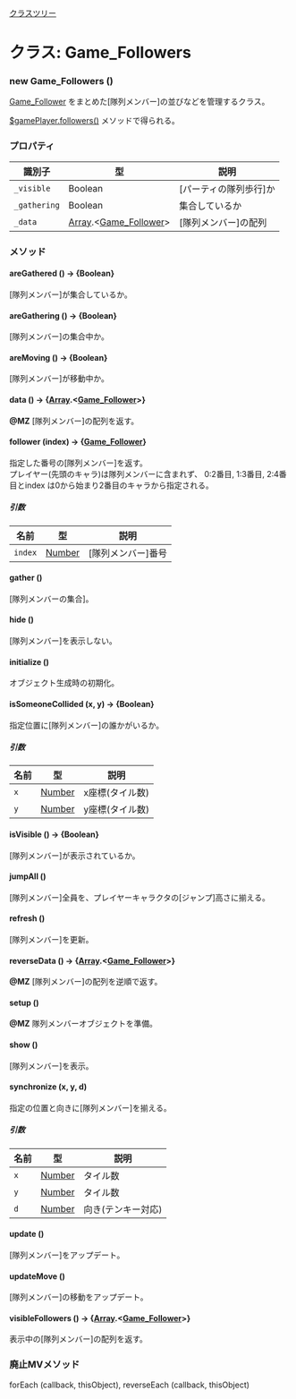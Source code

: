[クラスツリー](index.md)

# クラス: Game_Followers

### new Game_Followers ()
[Game_Follower](Game_Follower.md) をまとめた[隊列メンバー]の並びなどを管理するクラス。

 [$gamePlayer.followers()](Game_Player.md#followers---game_followers) メソッドで得られる。


### プロパティ

| 識別子 | 型 | 説明 |
| --- | --- | --- |
| `_visible` | Boolean | [パーティの隊列歩行]か |
| `_gathering` | Boolean | 集合しているか |
| `_data` | [Array](Array.md).&lt;[Game_Follower](Game_Follower.md)&gt; | [隊列メンバー]の配列 |


### メソッド

#### areGathered () → {Boolean}
[隊列メンバー]が集合しているか。


#### areGathering () → {Boolean}
[隊列メンバー]の集合中か。


#### areMoving () → {Boolean}
[隊列メンバー]が移動中か。


#### data () → {[Array](Array.md).&lt;[Game_Follower](Game_Follower.md)&gt;}
**@MZ** [隊列メンバー]の配列を返す。


#### follower (index) → {[Game_Follower](Game_Follower.md)}
指定した番号の[隊列メンバー]を返す。<br />
プレイヤー(先頭のキャラ)は隊列メンバーに含まれず、 0:2番目, 1:3番目, 2:4番目とindex は0から始まり2番目のキャラから指定される。

##### 引数

| 名前 | 型 | 説明 |
| --- | --- | --- |
| `index` | [Number](Number.md) | [隊列メンバー]番号 |


#### gather ()
[隊列メンバーの集合]。


#### hide ()
[隊列メンバー]を表示しない。


#### initialize ()
 オブジェクト生成時の初期化。


#### isSomeoneCollided (x, y) → {Boolean}
 指定位置に[隊列メンバー]の誰かがいるか。

##### 引数

| 名前 | 型 | 説明 |
| --- | --- | --- |
| `x` | [Number](Number.md) |  x座標(タイル数) |
| `y` | [Number](Number.md) |  y座標(タイル数) |


#### isVisible () → {Boolean}
[隊列メンバー]が表示されているか。


#### jumpAll ()
[隊列メンバー]全員を、プレイヤーキャラクタの[ジャンプ]高さに揃える。


#### refresh ()
[隊列メンバー]を更新。


#### reverseData () → {[Array](Array.md).&lt;[Game_Follower](Game_Follower.md)&gt;}
**@MZ** [隊列メンバー]の配列を逆順で返す。


#### setup ()
**@MZ** 隊列メンバーオブジェクトを準備。


#### show ()
[隊列メンバー]を表示。


#### synchronize (x, y, d)
 指定の位置と向きに[隊列メンバー]を揃える。

##### 引数

| 名前 | 型 | 説明 |
| --- | --- | --- |
| `x` | [Number](Number.md) |  タイル数 |
| `y` | [Number](Number.md) |  タイル数 |
| `d` | [Number](Number.md) |  向き(テンキー対応) |


#### update ()
[隊列メンバー]をアップデート。


#### updateMove ()
[隊列メンバー]の移動をアップデート。


#### visibleFollowers () → {[Array](Array.md).<[Game_Follower](Game_Follower.md)>}
 表示中の[隊列メンバー]の配列を返す。


### 廃止MVメソッド
forEach (callback, thisObject), reverseEach (callback, thisObject)